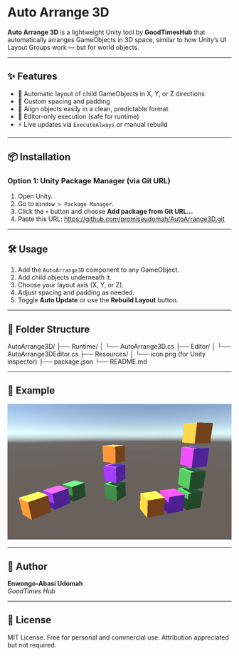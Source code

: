 # Auto Arrange 3D

**Auto Arrange 3D** is a lightweight Unity tool by **GoodTimesHub** that automatically arranges GameObjects in 3D space, similar to how Unity’s UI Layout Groups work — but for world objects.

---

## ✨ Features

- 🔄 Automatic layout of child GameObjects in X, Y, or Z directions
- 📏 Custom spacing and padding
- 🎯 Align objects easily in a clean, predictable format
- 🧠 Editor-only execution (safe for runtime)
- ⚡ Live updates via `ExecuteAlways` or manual rebuild

---

## 📦 Installation

### Option 1: Unity Package Manager (via Git URL)

1. Open Unity.
2. Go to `Window > Package Manager`.
3. Click the `+` button and choose **Add package from Git URL...**
4. Paste this URL: https://github.com/promiseudomah/AutoArrange3D.git

---

## 🛠 Usage

1. Add the `AutoArrange3D` component to any GameObject.
2. Add child objects underneath it.
3. Choose your layout axis (X, Y, or Z).
4. Adjust spacing and padding as needed.
5. Toggle **Auto Update** or use the **Rebuild Layout** button.

---

## 📂 Folder Structure
AutoArrange3D/
├── Runtime/
│ └── AutoArrange3D.cs
├── Editor/
│ └── AutoArrange3DEditor.cs
├── Resources/
│ └── icon.png (for Unity inspector)
├── package.json
└── README.md

---

## 📸 Example

![Auto Arrange Preview](Documentation~/preview.png)

---

## 🧠 Author

**Enwongo-Abasi Udomah**  
*GoodTimes Hub*

---

## 🔖 License

MIT License. Free for personal and commercial use. Attribution appreciated but not required.


